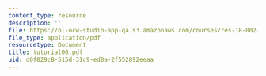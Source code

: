 ```yaml
---
content_type: resource
description: ''
file: https://ol-ocw-studio-app-qa.s3.amazonaws.com/courses/res-18-002-introduction-to-matlab-spring-2008/d0f829c8515d31c9ed8a2f552892eeaa_tutorial06.pdf
file_type: application/pdf
resourcetype: Document
title: tutorial06.pdf
uid: d0f829c8-515d-31c9-ed8a-2f552892eeaa
---
```

